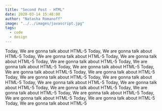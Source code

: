 ```yaml
---
title: "Second Post - HTML"
date: 2020-03-14 15:48:00
author: "Natasha Romanoff"
image: "../../images/javascript.jpg"
tags:
  - code
  - design
---
```


Today, We are gonna talk about HTML-5
Today, We are gonna talk about HTML-5
Today, We are gonna talk about HTML-5
Today, We are gonna talk about HTML-5
Today, We are gonna talk about HTML-5
Today, We are gonna talk about HTML-5
Today, We are gonna talk about HTML-5
Today, We are gonna talk about HTML-5
Today, We are gonna talk about HTML-5
Today, We are gonna talk about HTML-5
Today, We are gonna talk about HTML-5
Today, We are gonna talk about HTML-5
Today, We are gonna talk about HTML-5
Today, We are gonna talk about HTML-5
Today, We are gonna talk about HTML-5
Today, We are gonna talk about HTML-5
Today, We are gonna talk about HTML-5
Today, We are gonna talk about HTML-5
Today, We are gonna talk about HTML-5
